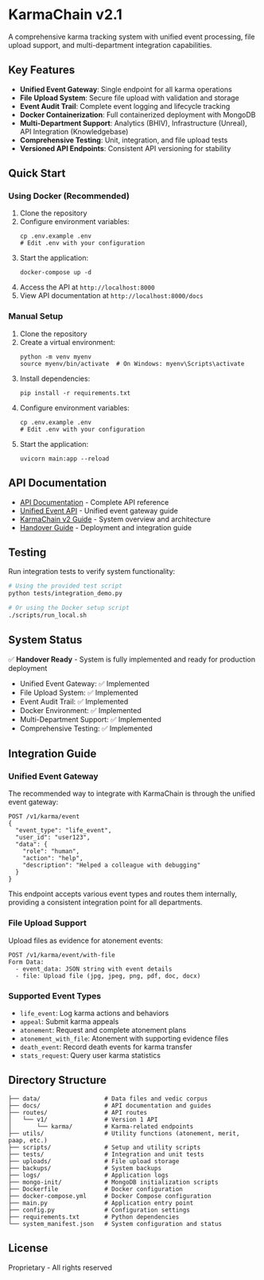 # KarmaChain v2.1

A comprehensive karma tracking system with unified event processing, file upload support, and multi-department integration capabilities.

## Key Features

- **Unified Event Gateway**: Single endpoint for all karma operations
- **File Upload System**: Secure file upload with validation and storage
- **Event Audit Trail**: Complete event logging and lifecycle tracking
- **Docker Containerization**: Full containerized deployment with MongoDB
- **Multi-Department Support**: Analytics (BHIV), Infrastructure (Unreal), API Integration (Knowledgebase)
- **Comprehensive Testing**: Unit, integration, and file upload tests
- **Versioned API Endpoints**: Consistent API versioning for stability

## Quick Start

### Using Docker (Recommended)

1. Clone the repository
2. Configure environment variables:
   ```
   cp .env.example .env
   # Edit .env with your configuration
   ```
3. Start the application:
   ```
   docker-compose up -d
   ```
4. Access the API at `http://localhost:8000`
5. View API documentation at `http://localhost:8000/docs`

### Manual Setup

1. Clone the repository
2. Create a virtual environment:
   ```
   python -m venv myenv
   source myenv/bin/activate  # On Windows: myenv\Scripts\activate
   ```
3. Install dependencies:
   ```
   pip install -r requirements.txt
   ```
4. Configure environment variables:
   ```
   cp .env.example .env
   # Edit .env with your configuration
   ```
5. Start the application:
   ```
   uvicorn main:app --reload
   ```

## API Documentation

- [API Documentation](docs/api_documentation.md) - Complete API reference
- [Unified Event API](docs/unified_event_api.md) - Unified event gateway guide
- [KarmaChain v2 Guide](docs/karmachain_v2.md) - System overview and architecture
- [Handover Guide](docs/HANDOVER_GUIDE.md) - Deployment and integration guide

## Testing

Run integration tests to verify system functionality:

```bash
# Using the provided test script
python tests/integration_demo.py

# Or using the Docker setup script
./scripts/run_local.sh
```

## System Status

✅ **Handover Ready** - System is fully implemented and ready for production deployment

- Unified Event Gateway: ✅ Implemented
- File Upload System: ✅ Implemented  
- Event Audit Trail: ✅ Implemented
- Docker Environment: ✅ Implemented
- Multi-Department Support: ✅ Implemented
- Comprehensive Testing: ✅ Implemented

## Integration Guide

### Unified Event Gateway

The recommended way to integrate with KarmaChain is through the unified event gateway:

```
POST /v1/karma/event
{
  "event_type": "life_event",
  "user_id": "user123",
  "data": {
    "role": "human",
    "action": "help",
    "description": "Helped a colleague with debugging"
  }
}
```

This endpoint accepts various event types and routes them internally, providing a consistent integration point for all departments.

### File Upload Support

Upload files as evidence for atonement events:

```
POST /v1/karma/event/with-file
Form Data:
  - event_data: JSON string with event details
  - file: Upload file (jpg, jpeg, png, pdf, doc, docx)
```

### Supported Event Types

- `life_event`: Log karma actions and behaviors
- `appeal`: Submit karma appeals
- `atonement`: Request and complete atonement plans
- `atonement_with_file`: Atonement with supporting evidence files
- `death_event`: Record death events for karma transfer
- `stats_request`: Query user karma statistics

## Directory Structure

```
├── data/                  # Data files and vedic corpus
├── docs/                  # API documentation and guides
├── routes/                # API routes
│   └── v1/                # Version 1 API
│       └── karma/         # Karma-related endpoints
├── utils/                 # Utility functions (atonement, merit, paap, etc.)
├── scripts/               # Setup and utility scripts
├── tests/                 # Integration and unit tests
├── uploads/               # File upload storage
├── backups/               # System backups
├── logs/                  # Application logs
├── mongo-init/            # MongoDB initialization scripts
├── Dockerfile             # Docker configuration
├── docker-compose.yml     # Docker Compose configuration
├── main.py                # Application entry point
├── config.py              # Configuration settings
├── requirements.txt       # Python dependencies
└── system_manifest.json   # System configuration and status
```

## License

Proprietary - All rights reserved
